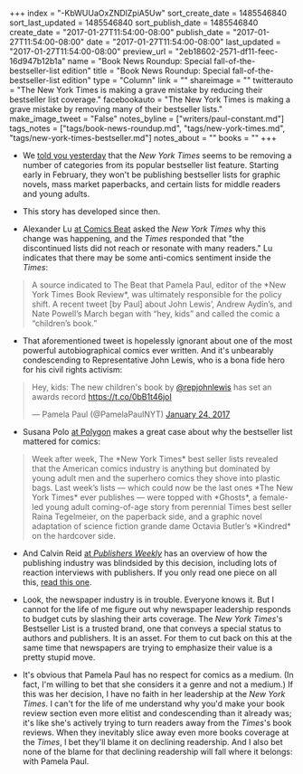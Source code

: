 +++
index = "-KbWUUaOxZNDlZpiA5Uw"
sort_create_date = 1485546840
sort_last_updated = 1485546840
sort_publish_date = 1485546840
create_date = "2017-01-27T11:54:00-08:00"
publish_date = "2017-01-27T11:54:00-08:00"
date = "2017-01-27T11:54:00-08:00"
last_updated = "2017-01-27T11:54:00-08:00"
preview_url = "2eb18602-2571-df11-feec-16d947b12b1a"
name = "Book News Roundup: Special fall-of-the-bestseller-list edition"
title = "Book News Roundup: Special fall-of-the-bestseller-list edition"
type = "Column"
link = ""
shareimage = ""
twitterauto = "The New York Times is making a grave mistake by reducing their bestseller list coverage."
facebookauto = "The New York Times is making a grave mistake by removing many of their bestseller lists."
make_image_tweet = "False"
notes_byline = ["writers/paul-constant.md"]
tags_notes = ["tags/book-news-roundup.md", "tags/new-york-times.md", "tags/new-york-times-bestseller.md"]
notes_about = ""
books = ""
+++
* We [told you yesterday](http://www.seattlereviewofbooks.com/notes/2017/01/26/the-new-york-times-bestseller-list-is-getting-downsized/) that the *New York Times* seems to be removing a number of categories from its popular bestseller list feature. Starting early in February, they won't be publishing bestseller lists for graphic novels, mass market paperbacks, and certain lists for middle readers and young adults. 

* This story has developed since then.

* Alexander Lu [at Comics Beat](http://www.comicsbeat.com/the-stunning-reason-why-the-ny-times-eliminated-comics-related-bestseller-lists/) asked the *New York Times* why this change was happening, and the *Times* responded that "the discontinued lists did not reach or resonate with many readers." Lu indicates that there may be some anti-comics sentiment inside the *Times*:

<blockquote>A source indicated to The Beat that Pamela Paul, editor of the *New York Times Book Review*, was ultimately responsible for the policy shift. A recent tweet [by Paul] about John Lewis’, Andrew Aydin’s, and Nate Powell’s March began with “hey, kids” and called the comic a “children’s book.”</blockquote>

* That aforementioned tweet is hopelessly ignorant about one of the most powerful autobiographical comics ever written. And it's unbearably condescending to Representative John Lewis, who is a bona fide hero for his civil rights activism:

<blockquote class="twitter-tweet" data-lang="en"><p lang="en" dir="ltr">Hey, kids: The new children&#39;s book by <a href="https://twitter.com/repjohnlewis">@repjohnlewis</a> has set an awards record <a href="https://t.co/0bB1t46joI">https://t.co/0bB1t46joI</a></p>&mdash; Pamela Paul (@PamelaPaulNYT) <a href="https://twitter.com/PamelaPaulNYT/status/823952792175964161">January 24, 2017</a></blockquote>

* Susana Polo [at Polygon](http://www.polygon.com/2017/1/26/14401436/new-york-times-graphic-novel-list) makes a great case about why the bestseller list mattered for comics:

<blockquote>Week after week, The *New York Times* best seller lists revealed that the American comics industry is anything but dominated by young adult men and the superhero comics they shove into plastic bags. Last week’s lists — which could now be the last ones *The New York Times* ever publishes — were topped with *Ghosts*, a female-led young adult coming-of-age story from perennial Times best seller Raina Tegelmeier, on the paperback side, and a graphic novel adaptation of science fiction grande dame Octavia Butler’s *Kindred* on the hardcover side.</blockquote>

* And Calvin Reid [at *Publishers Weekly*](http://www.publishersweekly.com/pw/by-topic/industry-news/publisher-news/article/72617-publishers-respond-to-losing-some-new-york-times-bestseller-lists.html) has an overview of how the publishing industry was blindsided by this decision, including lots of reaction interviews with publishers. If you only read one piece on all this, [read this one](http://www.publishersweekly.com/pw/by-topic/industry-news/publisher-news/article/72617-publishers-respond-to-losing-some-new-york-times-bestseller-lists.html).

* Look, the newspaper industry is in trouble. Everyone knows it. But I cannot for the life of me figure out why newspaper leadership responds to budget cuts by slashing their arts coverage. The *New York Times*'s Bestseller List is a trusted brand, one that conveys a special status to authors and publishers. It is an asset. For them to cut back on this at the same time that newspapers are trying to emphasize their value is a pretty stupid move.

* It's obvious that Pamela Paul has no respect for comics as a medium. (In fact, I'm willing to bet that she considers it a genre and not a medium.) If this was her decision, I have no faith in her leadership at the *New York Times*. I can't for the life of me understand why you'd make your book review section even more elitist and condescending than it already was; it's like she's actively trying to turn readers away from the *Times*'s book reviews. When they inevitably slice away even more books coverage at the *Times*, I bet they'll blame it on declining readership. And I also bet none of the blame for that declining readership will fall where it belongs: with Pamela Paul.
